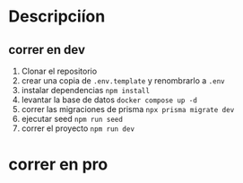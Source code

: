 # Descripciíon 

## correr en dev

1. Clonar el repositorio
2. crear una copia de ```.env.template``` y renombrarlo a ```.env``` 
3. instalar dependencias ```npm install``` 
4. levantar la base de datos ```docker compose up -d```
5. correr las migraciones de prisma ```npx prisma migrate dev```
6. ejecutar seed ```npm run seed```
7. correr el proyecto ```npm run dev```


# correr en pro